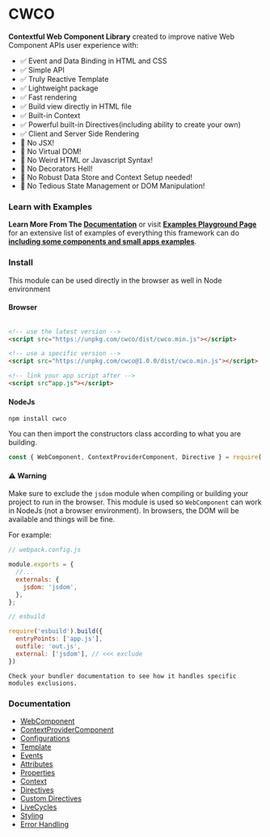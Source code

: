 # CWCO

**Contextful Web Component Library** created to improve native Web Component APIs user experience with:
- ✅ Event and Data Binding in HTML and CSS
- ✅ Simple API
- ✅ Truly Reactive Template
- ✅ Lightweight package
- ✅ Fast rendering
- ✅ Build view directly in HTML file
- ✅ Built-in Context
- ✅ Powerful built-in Directives(including ability to create your own)
- ✅ Client and Server Side Rendering
- 🚫 No JSX!
- 🚫 No Virtual DOM!
- 🚫 No Weird HTML or Javascript Syntax!
- 🚫 No Decorators Hell!
- 🚫 No Robust Data Store and Context Setup needed!
- 🚫 No Tedious State Management or DOM Manipulation!

### Learn with Examples

**Learn More From The [Documentation](https://github.com/beforesemicolon/cwco#documentation)** or 
visit **[Examples Playground Page](https://beforesemicolon.github.io/cwco/?example=create-component.html&theme=neo&file=app.js)** for
an extensive list of examples of everything this framework can do 
**[including some components and small apps examples](https://beforesemicolon.github.io/cwco/?example=app-calculator.html&theme=neo&file=app.js)**.

### Install

This module can be used directly in the browser as well in Node environment

#### Browser
```html 

<!-- use the latest version -->
<script src="https://unpkg.com/cwco/dist/cwco.min.js"></script>

<!-- use a specific version -->
<script src="https://unpkg.com/cwco@1.0.0/dist/cwco.min.js"></script>

<!-- link your app script after -->
<script src"app.js"></script>
```

#### NodeJs

```
npm install cwco
```

You can then import the constructors class according to what you are building.

```js
const { WebComponent, ContextProviderComponent, Directive } = require('cwco');
```

#### ⚠️ Warning

Make sure to exclude the `jsdom` module when compiling or building your project to run in the browser.
This module is used so `WebComponent` can work in NodeJs (not a browser environment). In browsers, the DOM
will be available and things will be fine.

For example:

```js
// webpack.config.js

module.exports = {
  //...
  externals: {
    jsdom: 'jsdom',
  },
};
```

```js
// esbuild

require('esbuild').build({
  entryPoints: ['app.js'],
  outfile: 'out.js',
  external: ['jsdom'], // <<< exclude
})
```

    Check your bundler documentation to see how it handles specific modules exclusions.

### Documentation

- [WebComponent](https://github.com/beforesemicolon/cwco/blob/master/doc/WebComponent.md)
- [ContextProviderComponent](https://github.com/beforesemicolon/cwco/blob/master/doc/ContextProviderComponent.md)
- [Configurations](https://github.com/beforesemicolon/cwco/blob/master/doc/configurations.md)
- [Template](https://github.com/beforesemicolon/cwco/blob/master/doc/template.md)
- [Events](https://github.com/beforesemicolon/cwco/blob/master/doc/events.md)
- [Attributes](https://github.com/beforesemicolon/cwco/blob/master/doc/attributes.md)
- [Properties](https://github.com/beforesemicolon/cwco/blob/master/doc/properties.md)
- [Context](https://github.com/beforesemicolon/cwco/blob/master/doc/context.md)
- [Directives](https://github.com/beforesemicolon/cwco/blob/master/doc/directives.md)
- [Custom Directives](https://github.com/beforesemicolon/cwco/blob/master/doc/custom-directives.md)
- [LiveCycles](https://github.com/beforesemicolon/cwco/blob/master/doc/livecycles.md)
- [Styling](https://github.com/beforesemicolon/cwco/blob/master/doc/stylesheet.md)
- [Error Handling](https://github.com/beforesemicolon/cwco/blob/master/doc/errors.md)

